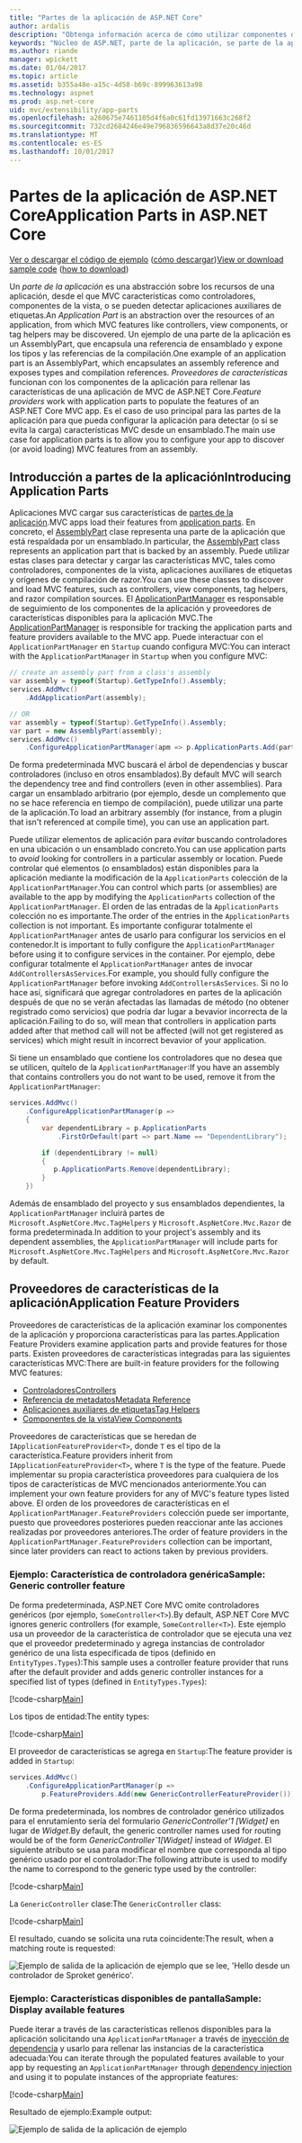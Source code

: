```yaml
---
title: "Partes de la aplicación de ASP.NET Core"
author: ardalis
description: "Obtenga información acerca de cómo utilizar componentes de la aplicación, que son abstrations sobre los recursos de una aplicación, para configurar la aplicación para detectar o evitar la carga de características desde un ensamblado."
keywords: "Núcleo de ASP.NET, parte de la aplicación, se parte de la aplicación"
ms.author: riande
manager: wpickett
ms.date: 01/04/2017
ms.topic: article
ms.assetid: b355a48e-a15c-4d58-b69c-899963613a98
ms.technology: aspnet
ms.prod: asp.net-core
uid: mvc/extensibility/app-parts
ms.openlocfilehash: a260675e7461105d4f6a0c61fd13971663c268f2
ms.sourcegitcommit: 732cd2684246e49e796836596643a8d37e20c46d
ms.translationtype: MT
ms.contentlocale: es-ES
ms.lasthandoff: 10/01/2017
---
```

# <a name="application-parts-in-aspnet-core"></a><span data-ttu-id="475d5-104">Partes de la aplicación de ASP.NET Core</span><span class="sxs-lookup"><span data-stu-id="475d5-104">Application Parts in ASP.NET Core</span></span>

<span data-ttu-id="475d5-105">[Ver o descargar el código de ejemplo](https://github.com/aspnet/Docs/tree/master/aspnetcore/mvc/advanced/app-parts/sample) ([cómo descargar](xref:tutorials/index#how-to-download-a-sample))</span><span class="sxs-lookup"><span data-stu-id="475d5-105">[View or download sample code](https://github.com/aspnet/Docs/tree/master/aspnetcore/mvc/advanced/app-parts/sample) ([how to download](xref:tutorials/index#how-to-download-a-sample))</span></span>

<span data-ttu-id="475d5-106">Un *parte de la aplicación* es una abstracción sobre los recursos de una aplicación, desde el que MVC características como controladores, componentes de la vista, o se pueden detectar aplicaciones auxiliares de etiquetas.</span><span class="sxs-lookup"><span data-stu-id="475d5-106">An *Application Part* is an abstraction over the resources of an application, from which MVC features like controllers, view components, or tag helpers may be discovered.</span></span> <span data-ttu-id="475d5-107">Un ejemplo de una parte de la aplicación es un AssemblyPart, que encapsula una referencia de ensamblado y expone los tipos y las referencias de la compilación.</span><span class="sxs-lookup"><span data-stu-id="475d5-107">One example of an application part is an AssemblyPart, which encapsulates an assembly reference and exposes types and compilation references.</span></span> <span data-ttu-id="475d5-108">*Proveedores de características* funcionan con los componentes de la aplicación para rellenar las características de una aplicación de MVC de ASP.NET Core.</span><span class="sxs-lookup"><span data-stu-id="475d5-108">*Feature providers* work with application parts to populate the features of an ASP.NET Core MVC app.</span></span> <span data-ttu-id="475d5-109">Es el caso de uso principal para las partes de la aplicación para que pueda configurar la aplicación para detectar (o si se evita la carga) características MVC desde un ensamblado.</span><span class="sxs-lookup"><span data-stu-id="475d5-109">The main use case for application parts is to allow you to configure your app to discover (or avoid loading) MVC features from an assembly.</span></span>

## <a name="introducing-application-parts"></a><span data-ttu-id="475d5-110">Introducción a partes de la aplicación</span><span class="sxs-lookup"><span data-stu-id="475d5-110">Introducing Application Parts</span></span>

<span data-ttu-id="475d5-111">Aplicaciones MVC cargar sus características de [partes de la aplicación](/aspnet/core/api/microsoft.aspnetcore.mvc.applicationparts.applicationpart).</span><span class="sxs-lookup"><span data-stu-id="475d5-111">MVC apps load their features from [application parts](/aspnet/core/api/microsoft.aspnetcore.mvc.applicationparts.applicationpart).</span></span> <span data-ttu-id="475d5-112">En concreto, el [AssemblyPart](/aspnet/core/api/microsoft.aspnetcore.mvc.applicationparts.assemblypart#Microsoft_AspNetCore_Mvc_ApplicationParts_AssemblyPart) clase representa una parte de la aplicación que está respaldada por un ensamblado.</span><span class="sxs-lookup"><span data-stu-id="475d5-112">In particular, the [AssemblyPart](/aspnet/core/api/microsoft.aspnetcore.mvc.applicationparts.assemblypart#Microsoft_AspNetCore_Mvc_ApplicationParts_AssemblyPart) class represents an application part that is backed by an assembly.</span></span> <span data-ttu-id="475d5-113">Puede utilizar estas clases para detectar y cargar las características MVC, tales como controladores, componentes de la vista, aplicaciones auxiliares de etiquetas y orígenes de compilación de razor.</span><span class="sxs-lookup"><span data-stu-id="475d5-113">You can use these classes to discover and load MVC features, such as controllers, view components, tag helpers, and razor compilation sources.</span></span> <span data-ttu-id="475d5-114">El [ApplicationPartManager](/aspnet/core/api/microsoft.aspnetcore.mvc.applicationparts.applicationpartmanager) es responsable de seguimiento de los componentes de la aplicación y proveedores de características disponibles para la aplicación MVC.</span><span class="sxs-lookup"><span data-stu-id="475d5-114">The [ApplicationPartManager](/aspnet/core/api/microsoft.aspnetcore.mvc.applicationparts.applicationpartmanager) is responsible for tracking the application parts and feature providers available to the MVC app.</span></span> <span data-ttu-id="475d5-115">Puede interactuar con el `ApplicationPartManager` en `Startup` cuando configura MVC:</span><span class="sxs-lookup"><span data-stu-id="475d5-115">You can interact with the `ApplicationPartManager` in `Startup` when you configure MVC:</span></span>

```csharp
// create an assembly part from a class's assembly
var assembly = typeof(Startup).GetTypeInfo().Assembly;
services.AddMvc()
    .AddApplicationPart(assembly);

// OR
var assembly = typeof(Startup).GetTypeInfo().Assembly;
var part = new AssemblyPart(assembly);
services.AddMvc()
    .ConfigureApplicationPartManager(apm => p.ApplicationParts.Add(part));
```

<span data-ttu-id="475d5-116">De forma predeterminada MVC buscará el árbol de dependencias y buscar controladores (incluso en otros ensamblados).</span><span class="sxs-lookup"><span data-stu-id="475d5-116">By default MVC will search the dependency tree and find controllers (even in other assemblies).</span></span> <span data-ttu-id="475d5-117">Para cargar un ensamblado arbitrario (por ejemplo, desde un complemento que no se hace referencia en tiempo de compilación), puede utilizar una parte de la aplicación.</span><span class="sxs-lookup"><span data-stu-id="475d5-117">To load an arbitrary assembly (for instance, from a plugin that isn't referenced at compile time), you can use an application part.</span></span>

<span data-ttu-id="475d5-118">Puede utilizar elementos de aplicación para *evitar* buscando controladores en una ubicación o un ensamblado concreto.</span><span class="sxs-lookup"><span data-stu-id="475d5-118">You can use application parts to *avoid* looking for controllers in a particular assembly or location.</span></span> <span data-ttu-id="475d5-119">Puede controlar qué elementos (o ensamblados) están disponibles para la aplicación mediante la modificación de la `ApplicationParts` colección de la `ApplicationPartManager`.</span><span class="sxs-lookup"><span data-stu-id="475d5-119">You can control which parts (or assemblies) are available to the app by modifying the `ApplicationParts` collection of the `ApplicationPartManager`.</span></span> <span data-ttu-id="475d5-120">El orden de las entradas de la `ApplicationParts` colección no es importante.</span><span class="sxs-lookup"><span data-stu-id="475d5-120">The order of the entries in the `ApplicationParts` collection is not important.</span></span> <span data-ttu-id="475d5-121">Es importante configurar totalmente el `ApplicationPartManager` antes de usarlo para configurar los servicios en el contenedor.</span><span class="sxs-lookup"><span data-stu-id="475d5-121">It is important to fully configure the `ApplicationPartManager` before using it to configure services in the container.</span></span> <span data-ttu-id="475d5-122">Por ejemplo, debe configurar totalmente el `ApplicationPartManager` antes de invocar `AddControllersAsServices`.</span><span class="sxs-lookup"><span data-stu-id="475d5-122">For example, you should fully configure the `ApplicationPartManager` before invoking `AddControllersAsServices`.</span></span> <span data-ttu-id="475d5-123">Si no lo hace así, significará que agregar controladores en partes de la aplicación después de que no se verán afectadas las llamadas de método (no obtener registrado como servicios) que podría dar lugar a bevavior incorrecta de la aplicación.</span><span class="sxs-lookup"><span data-stu-id="475d5-123">Failing to do so, will mean that controllers in application parts added after that method call will not be affected (will not get registered as services) which might result in incorrect bevavior of your application.</span></span>

<span data-ttu-id="475d5-124">Si tiene un ensamblado que contiene los controladores que no desea que se utilicen, quítelo de la `ApplicationPartManager`:</span><span class="sxs-lookup"><span data-stu-id="475d5-124">If you have an assembly that contains controllers you do not want to be used, remove it from the `ApplicationPartManager`:</span></span>

```csharp
services.AddMvc()
    .ConfigureApplicationPartManager(p =>
    {
        var dependentLibrary = p.ApplicationParts
            .FirstOrDefault(part => part.Name == "DependentLibrary");

        if (dependentLibrary != null)
        {
           p.ApplicationParts.Remove(dependentLibrary);
        }
    })
```

<span data-ttu-id="475d5-125">Además de ensamblado del proyecto y sus ensamblados dependientes, la `ApplicationPartManager` incluirá partes de `Microsoft.AspNetCore.Mvc.TagHelpers` y `Microsoft.AspNetCore.Mvc.Razor` de forma predeterminada.</span><span class="sxs-lookup"><span data-stu-id="475d5-125">In addition to your project's assembly and its dependent assemblies, the `ApplicationPartManager` will include parts for `Microsoft.AspNetCore.Mvc.TagHelpers` and `Microsoft.AspNetCore.Mvc.Razor` by default.</span></span>

## <a name="application-feature-providers"></a><span data-ttu-id="475d5-126">Proveedores de características de la aplicación</span><span class="sxs-lookup"><span data-stu-id="475d5-126">Application Feature Providers</span></span>

<span data-ttu-id="475d5-127">Proveedores de características de la aplicación examinar los componentes de la aplicación y proporciona características para las partes.</span><span class="sxs-lookup"><span data-stu-id="475d5-127">Application Feature Providers examine application parts and provide features for those parts.</span></span> <span data-ttu-id="475d5-128">Existen proveedores de características integradas para las siguientes características MVC:</span><span class="sxs-lookup"><span data-stu-id="475d5-128">There are built-in feature providers for the following MVC features:</span></span>

* [<span data-ttu-id="475d5-129">Controladores</span><span class="sxs-lookup"><span data-stu-id="475d5-129">Controllers</span></span>](https://docs.microsoft.com/aspnet/core/api/microsoft.aspnetcore.mvc.controllers.controllerfeatureprovider)
* [<span data-ttu-id="475d5-130">Referencia de metadatos</span><span class="sxs-lookup"><span data-stu-id="475d5-130">Metadata Reference</span></span>](https://docs.microsoft.com/aspnet/core/api/microsoft.aspnetcore.mvc.razor.compilation.metadatareferencefeatureprovider)
* [<span data-ttu-id="475d5-131">Aplicaciones auxiliares de etiquetas</span><span class="sxs-lookup"><span data-stu-id="475d5-131">Tag Helpers</span></span>](https://docs.microsoft.com/aspnet/core/api/microsoft.aspnetcore.mvc.razor.taghelpers.taghelperfeatureprovider)
* [<span data-ttu-id="475d5-132">Componentes de la vista</span><span class="sxs-lookup"><span data-stu-id="475d5-132">View Components</span></span>](https://docs.microsoft.com/aspnet/core/api/microsoft.aspnetcore.mvc.viewcomponents.viewcomponentfeatureprovider)

<span data-ttu-id="475d5-133">Proveedores de características que se heredan de `IApplicationFeatureProvider<T>`, donde `T` es el tipo de la característica.</span><span class="sxs-lookup"><span data-stu-id="475d5-133">Feature providers inherit from `IApplicationFeatureProvider<T>`, where `T` is the type of the feature.</span></span> <span data-ttu-id="475d5-134">Puede implementar su propia característica proveedores para cualquiera de los tipos de características de MVC mencionados anteriormente.</span><span class="sxs-lookup"><span data-stu-id="475d5-134">You can implement your own feature providers for any of MVC's feature types listed above.</span></span> <span data-ttu-id="475d5-135">El orden de los proveedores de características en el `ApplicationPartManager.FeatureProviders` colección puede ser importante, puesto que proveedores posteriores pueden reaccionar ante las acciones realizadas por proveedores anteriores.</span><span class="sxs-lookup"><span data-stu-id="475d5-135">The order of feature providers in the `ApplicationPartManager.FeatureProviders` collection can be important, since later providers can react to actions taken by previous providers.</span></span>

### <a name="sample-generic-controller-feature"></a><span data-ttu-id="475d5-136">Ejemplo: Característica de controladora genérica</span><span class="sxs-lookup"><span data-stu-id="475d5-136">Sample: Generic controller feature</span></span>

<span data-ttu-id="475d5-137">De forma predeterminada, ASP.NET Core MVC omite controladores genéricos (por ejemplo, `SomeController<T>`).</span><span class="sxs-lookup"><span data-stu-id="475d5-137">By default, ASP.NET Core MVC ignores generic controllers (for example, `SomeController<T>`).</span></span> <span data-ttu-id="475d5-138">Este ejemplo usa un proveedor de la característica de controlador que se ejecuta una vez que el proveedor predeterminado y agrega instancias de controlador genérico de una lista especificada de tipos (definido en `EntityTypes.Types`):</span><span class="sxs-lookup"><span data-stu-id="475d5-138">This sample uses a controller feature provider that runs after the default provider and adds generic controller instances for a specified list of types (defined in `EntityTypes.Types`):</span></span>

[!code-csharp[Main](./app-parts/sample/AppPartsSample/GenericControllerFeatureProvider.cs?highlight=13&range=18-36)]

<span data-ttu-id="475d5-139">Los tipos de entidad:</span><span class="sxs-lookup"><span data-stu-id="475d5-139">The entity types:</span></span>

[!code-csharp[Main](./app-parts/sample/AppPartsSample/Model/EntityTypes.cs?range=6-16)]

<span data-ttu-id="475d5-140">El proveedor de características se agrega en `Startup`:</span><span class="sxs-lookup"><span data-stu-id="475d5-140">The feature provider is added in `Startup`:</span></span>

```csharp
services.AddMvc()
    .ConfigureApplicationPartManager(p => 
        p.FeatureProviders.Add(new GenericControllerFeatureProvider()));
```

<span data-ttu-id="475d5-141">De forma predeterminada, los nombres de controlador genérico utilizados para el enrutamiento sería del formulario *GenericController'1 [Widget]* en lugar de *Widget*.</span><span class="sxs-lookup"><span data-stu-id="475d5-141">By default, the generic controller names used for routing would be of the form *GenericController\`1[Widget]* instead of *Widget*.</span></span> <span data-ttu-id="475d5-142">El siguiente atributo se usa para modificar el nombre que corresponda al tipo genérico usado por el controlador:</span><span class="sxs-lookup"><span data-stu-id="475d5-142">The following attribute is used to modify the name to correspond to the generic type used by the controller:</span></span>

[!code-csharp[Main](./app-parts/sample/AppPartsSample/GenericControllerNameConvention.cs)]

<span data-ttu-id="475d5-143">La `GenericController` clase:</span><span class="sxs-lookup"><span data-stu-id="475d5-143">The `GenericController` class:</span></span>

[!code-csharp[Main](./app-parts/sample/AppPartsSample/GenericController.cs?highlight=5-6)]

<span data-ttu-id="475d5-144">El resultado, cuando se solicita una ruta coincidente:</span><span class="sxs-lookup"><span data-stu-id="475d5-144">The result, when a matching route is requested:</span></span>

![Ejemplo de salida de la aplicación de ejemplo que se lee, 'Hello desde un controlador de Sproket genérico'.](app-parts/_static/generic-controller.png)

### <a name="sample-display-available-features"></a><span data-ttu-id="475d5-146">Ejemplo: Características disponibles de pantalla</span><span class="sxs-lookup"><span data-stu-id="475d5-146">Sample: Display available features</span></span>

<span data-ttu-id="475d5-147">Puede iterar a través de las características rellenos disponibles para la aplicación solicitando una `ApplicationPartManager` a través de [inyección de dependencia](../../fundamentals/dependency-injection.md) y usarlo para rellenar las instancias de la característica adecuada:</span><span class="sxs-lookup"><span data-stu-id="475d5-147">You can iterate through the populated features available to your app by requesting an `ApplicationPartManager` through [dependency injection](../../fundamentals/dependency-injection.md) and using it to populate instances of the appropriate features:</span></span>

[!code-csharp[Main](./app-parts/sample/AppPartsSample/Controllers/FeaturesController.cs?highlight=16,25-27)]

<span data-ttu-id="475d5-148">Resultado de ejemplo:</span><span class="sxs-lookup"><span data-stu-id="475d5-148">Example output:</span></span>

![Ejemplo de salida de la aplicación de ejemplo](app-parts/_static/available-features.png)
